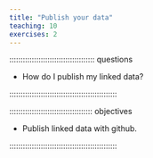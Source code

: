 ```yaml
---
title: "Publish your data"
teaching: 10
exercises: 2
---
```


:::::::::::::::::::::::::::::::::::::: questions 

- How do I publish my linked data?

::::::::::::::::::::::::::::::::::::::::::::::::

::::::::::::::::::::::::::::::::::::: objectives

- Publish linked data with github.

::::::::::::::::::::::::::::::::::::::::::::::::

